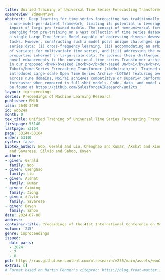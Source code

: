 ```yaml
---
title: Unified Training of Universal Time Series Forecasting Transformers
openreview: Yd8eHMY1wz
abstract: 'Deep learning for time series forecasting has traditionally operated within
  a one-model-per-dataset framework, limiting its potential to leverage the game-changing
  impact of large pre-trained models. The concept of <em>universal forecasting</em>,
  emerging from pre-training on a vast collection of time series datasets, envisions
  a single Large Time Series Model capable of addressing diverse downstream forecasting
  tasks. However, constructing such a model poses unique challenges specific to time
  series data: (i) cross-frequency learning, (ii) accommodating an arbitrary number
  of variates for multivariate time series, and (iii) addressing the varying distributional
  properties inherent in large-scale data. To address these challenges, we present
  novel enhancements to the conventional time series Transformer architecture, resulting
  in our proposed <b>M</b>asked Enc<b>o</b>der-based Un<b>i</b>ve<b>r</b>s<b>a</b>l
  T<b>i</b>me Series Forecasting Transformer (<b>Moirai</b>). Trained on our newly
  introduced Large-scale Open Time Series Archive (LOTSA) featuring over 27B observations
  across nine domains, Moirai achieves competitive or superior performance as a zero-shot
  forecaster when compared to full-shot models. Code, data, and model weights can
  be found at https://github.com/SalesforceAIResearch/uni2ts.'
layout: inproceedings
series: Proceedings of Machine Learning Research
publisher: PMLR
issn: 2640-3498
id: woo24a
month: 0
tex_title: Unified Training of Universal Time Series Forecasting Transformers
firstpage: 53140
lastpage: 53164
page: 53140-53164
order: 53140
cycles: false
bibtex_author: Woo, Gerald and Liu, Chenghao and Kumar, Akshat and Xiong, Caiming
  and Savarese, Silvio and Sahoo, Doyen
author:
- given: Gerald
  family: Woo
- given: Chenghao
  family: Liu
- given: Akshat
  family: Kumar
- given: Caiming
  family: Xiong
- given: Silvio
  family: Savarese
- given: Doyen
  family: Sahoo
date: 2024-07-08
address:
container-title: Proceedings of the 41st International Conference on Machine Learning
volume: '235'
genre: inproceedings
issued:
  date-parts:
  - 2024
  - 7
  - 8
pdf: https://raw.githubusercontent.com/mlresearch/v235/main/assets/woo24a/woo24a.pdf
extras: []
# Format based on Martin Fenner's citeproc: https://blog.front-matter.io/posts/citeproc-yaml-for-bibliographies/
---
```

